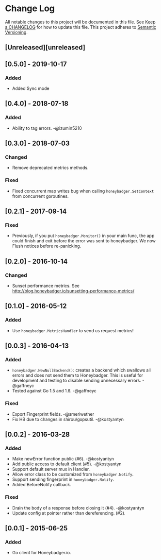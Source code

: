 # Change Log
All notable changes to this project will be documented in this file. See [Keep a
CHANGELOG](http://keepachangelog.com/) for how to update this file. This project
adheres to [Semantic Versioning](http://semver.org/).

## [Unreleased][unreleased]

## [0.5.0] - 2019-10-17
### Added
- Added Sync mode

## [0.4.0] - 2018-07-18
### Added
- Ability to tag errors. -@izumin5210

## [0.3.0] - 2018-07-03
### Changed
- Remove deprecated metrics methods.

### Fixed
- Fixed concurrent map writes bug when calling `honeybadger.SetContext` from
  concurrent goroutines.

## [0.2.1] - 2017-09-14
### Fixed
- Previously, if you put `honeybadger.Monitor()` in your main func, the app
  could finish and exit before the error was sent to honeybadger. We now Flush
  notices before re-panicking.

## [0.2.0] - 2016-10-14
### Changed
- Sunset performance metrics. See
  http://blog.honeybadger.io/sunsetting-performance-metrics/

## [0.1.0] - 2016-05-12
### Added
- Use `honeybadger.MetricsHandler` to send us request metrics!

## [0.0.3] - 2016-04-13
### Added
- `honeybadger.NewNullBackend()`: creates a backend which swallows all errors
  and does not send them to Honeybadger. This is useful for development and
  testing to disable sending unnecessary errors. -@gaffneyc
- Tested against Go 1.5 and 1.6. -@gaffneyc

### Fixed
- Export Fingerprint fields. -@smeriwether
- Fix HB due to changes in shirou/gopsutil. -@kostyantyn

## [0.0.2] - 2016-03-28
### Added
- Make newError function public (#6). -@kostyantyn
- Add public access to default client (#5). -@kostyantyn
- Support default server mux in Handler.
- Allow error class to be customized from `honeybadger.Notify`.
- Support sending fingerprint in `honeybadger.Notify`.
- Added BeforeNotify callback.

### Fixed
- Drain the body of a response before closing it (#4). -@kostyantyn
- Update config at pointer rather than dereferencing. (#2).

## [0.0.1] - 2015-06-25
### Added
- Go client for Honeybadger.io.
